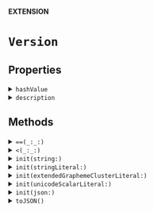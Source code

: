 **EXTENSION**

# `Version`

## Properties
<details><summary markdown="span"><code>hashValue</code></summary>

```swift
public var hashValue: Int
```

</details>

<details><summary markdown="span"><code>description</code></summary>

```swift
public var description: String
```

</details>

## Methods
<details><summary markdown="span"><code>==(_:_:)</code></summary>

```swift
static public func == (lhs: Version, rhs: Version) -> Bool
```

#### Parameters

| Name | Description |
| ---- | ----------- |
| lhs | A value to compare. |
| rhs | Another value to compare. |

</details>

<details><summary markdown="span"><code><(_:_:)</code></summary>

```swift
public static func < (lhs: Version, rhs: Version) -> Bool
```

#### Parameters

| Name | Description |
| ---- | ----------- |
| lhs | A value to compare. |
| rhs | Another value to compare. |

</details>

<details><summary markdown="span"><code>init(string:)</code></summary>

```swift
init?(string: String)
```

> Create a version object from string.
>
> - Parameters:
>   - string: The string to parse.

#### Parameters

| Name | Description |
| ---- | ----------- |
| string | The string to parse. |

</details>

<details><summary markdown="span"><code>init(stringLiteral:)</code></summary>

```swift
public init(stringLiteral value: String)
```

#### Parameters

| Name | Description |
| ---- | ----------- |
| value | The value of the new instance. |

</details>

<details><summary markdown="span"><code>init(extendedGraphemeClusterLiteral:)</code></summary>

```swift
public init(extendedGraphemeClusterLiteral value: String)
```

#### Parameters

| Name | Description |
| ---- | ----------- |
| value | The value of the new instance. |

</details>

<details><summary markdown="span"><code>init(unicodeScalarLiteral:)</code></summary>

```swift
public init(unicodeScalarLiteral value: String)
```

#### Parameters

| Name | Description |
| ---- | ----------- |
| value | The value of the new instance. |

</details>

<details><summary markdown="span"><code>init(json:)</code></summary>

```swift
public init(json: JSON) throws
```

</details>

<details><summary markdown="span"><code>toJSON()</code></summary>

```swift
public func toJSON() -> JSON
```

</details>